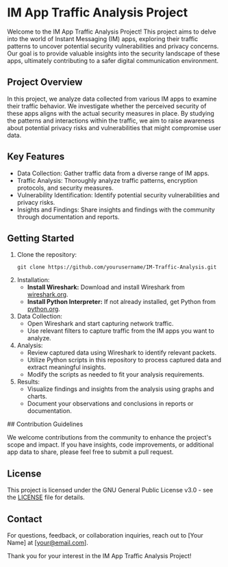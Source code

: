 # IM App Traffic Analysis Project

Welcome to the IM App Traffic Analysis Project! This project aims to delve into the world of Instant Messaging (IM) apps, exploring their traffic patterns to uncover potential security vulnerabilities and privacy concerns. Our goal is to provide valuable insights into the security landscape of these apps, ultimately contributing to a safer digital communication environment.

## Project Overview

In this project, we analyze data collected from various IM apps to examine their traffic behavior. We investigate whether the perceived security of these apps aligns with the actual security measures in place. By studying the patterns and interactions within the traffic, we aim to raise awareness about potential privacy risks and vulnerabilities that might compromise user data.

## Key Features

- Data Collection: Gather traffic data from a diverse range of IM apps.
- Traffic Analysis: Thoroughly analyze traffic patterns, encryption protocols, and security measures.
- Vulnerability Identification: Identify potential security vulnerabilities and privacy risks.
- Insights and Findings: Share insights and findings with the community through documentation and reports.

## Getting Started


<ol class="getting-started-list">
    <li>Clone the repository:
        <pre><code class="language-sh">git clone https://github.com/yourusername/IM-Traffic-Analysis.git</code></pre>
    </li>
    <li>Installation:
        <ul>
            <li><strong>Install Wireshark:</strong> Download and install Wireshark from <a href="https://www.wireshark.org/" target="_blank">wireshark.org</a>.</li>
            <li><strong>Install Python Interpreter:</strong> If not already installed, get Python from <a href="https://www.python.org/" target="_blank">python.org</a>.</li>
        </ul>
    </li>
    <li>Data Collection:
        <ul>
            <li>Open Wireshark and start capturing network traffic.</li>
            <li>Use relevant filters to capture traffic from the IM apps you want to analyze.</li>
        </ul>
    </li>
    <li>Analysis:
        <ul>
            <li>Review captured data using Wireshark to identify relevant packets.</li>
            <li>Utilize Python scripts in this repository to process captured data and extract meaningful insights.</li>
            <li>Modify the scripts as needed to fit your analysis requirements.</li>
        </ul>
    </li>
    <li>Results:
        <ul>
            <li>Visualize findings and insights from the analysis using graphs and charts.</li>
            <li>Document your observations and conclusions in reports or documentation.</li>
        </ul>
    </li>
</ol>
## Contribution Guidelines

We welcome contributions from the community to enhance the project's scope and impact. If you have insights, code improvements, or additional app data to share, please feel free to submit a pull request.

## License

This project is licensed under the GNU General Public License v3.0 - see the [LICENSE](LICENSE) file for details.


## Contact

For questions, feedback, or collaboration inquiries, reach out to [Your Name] at [your@email.com].

Thank you for your interest in the IM App Traffic Analysis Project!
